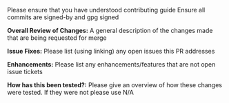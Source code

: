 Please ensure that you have understood contributing guide
Ensure all commits are signed-by and gpg signed

**Overall Review of Changes:**
A general description of the changes made that are being requested for merge

**Issue Fixes:**
Please list (using linking) any open issues this PR addresses

**Enhancements:**
Please list any enhancements/features that are not open issue tickets

**How has this been tested?:**
Please give an overview of how these changes were tested. If they were not please use N/A

